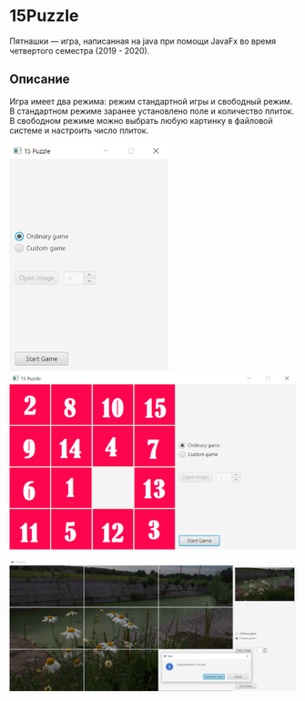 # 15Puzzle
Пятнашки &mdash; игра, написанная на java при помощи JavaFx во время четвертого семестра (2019 - 2020).

## Описание

Игра имеет два режима: режим стандартной игры и свободный режим. В стандартном режиме заранее установлено поле и количество плиток. 
В свободном режиме можно выбрать любую картинку в файловой системе и настроить число плиток.

![launch_screen](https://github.com/kukichek/15Puzzle/blob/master/resources/first_screen.png)
![ordinary_game](https://github.com/kukichek/15Puzzle/blob/master/resources/ordinary_game.png)

![custom_game](https://github.com/kukichek/15Puzzle/blob/master/resources/win.png)
